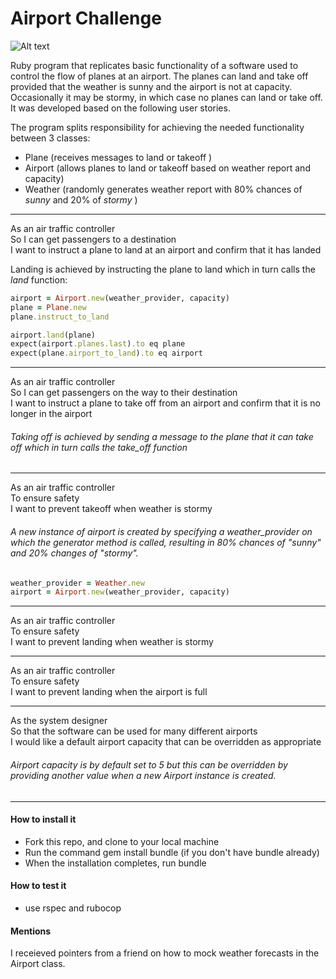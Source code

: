 Airport Challenge
=================

![Alt text][id]

[id]: http://i.imgur.com/dsCKfFK.jpg  "Plane taking off"

Ruby program that replicates basic functionality of a software used to control the flow of planes at an airport. The planes can land and take off provided that the weather is sunny and the airport is not at capacity. Occasionally it may be stormy, in which case no planes can land or take off. It was developed based on the following user stories.

The program splits responsibility for achieving the needed functionality between 3 classes:
 - Plane (receives messages to land or takeoff )
 - Airport (allows planes to land or takeoff based on weather report and capacity)
 - Weather (randomly generates weather report with 80% chances of *sunny* and 20% of *stormy* )



************************************************************
As an air traffic controller  
So I can get passengers to a destination  
I want to instruct a plane to land at an airport and confirm that it has landed

Landing is achieved by instructing the plane to land which in turn calls the *land* function:

```ruby
airport = Airport.new(weather_provider, capacity)
plane = Plane.new
plane.instruct_to_land

airport.land(plane)
expect(airport.planes.last).to eq plane
expect(plane.airport_to_land).to eq airport
```


************************************************************
As an air traffic controller  
So I can get passengers on the way to their destination  
I want to instruct a plane to take off from an airport and confirm that it is no longer in the airport

###### Taking off is achieved by sending a message to the plane that it can take off which in turn calls the *take_off* function


************************************************************
As an air traffic controller  
To ensure safety  
I want to prevent takeoff when weather is stormy  

###### A new instance of airport is created by specifying a *weather_provider* on which the *generator* method is called, resulting in 80% chances of "sunny" and 20% changes of "stormy".


```ruby
weather_provider = Weather.new
airport = Airport.new(weather_provider, capacity)

```
************************************************************
As an air traffic controller  
To ensure safety  
I want to prevent landing when weather is stormy  
************************************************************
As an air traffic controller  
To ensure safety  
I want to prevent landing when the airport is full  
************************************************************
As the system designer  
So that the software can be used for many different airports  
I would like a default airport capacity that can be overridden as appropriate  


###### Airport capacity is by default set to 5 but this can be overridden by providing another value when a new Airport instance is created.


************************************************************

#### How to install it

- Fork this repo, and clone to your local machine
- Run the command gem install bundle (if you don't have bundle already)
- When the installation completes, run bundle

#### How to test it
 - use rspec and rubocop

 #### Mentions

 I receieved pointers from a friend on how to mock weather forecasts in the Airport class.
